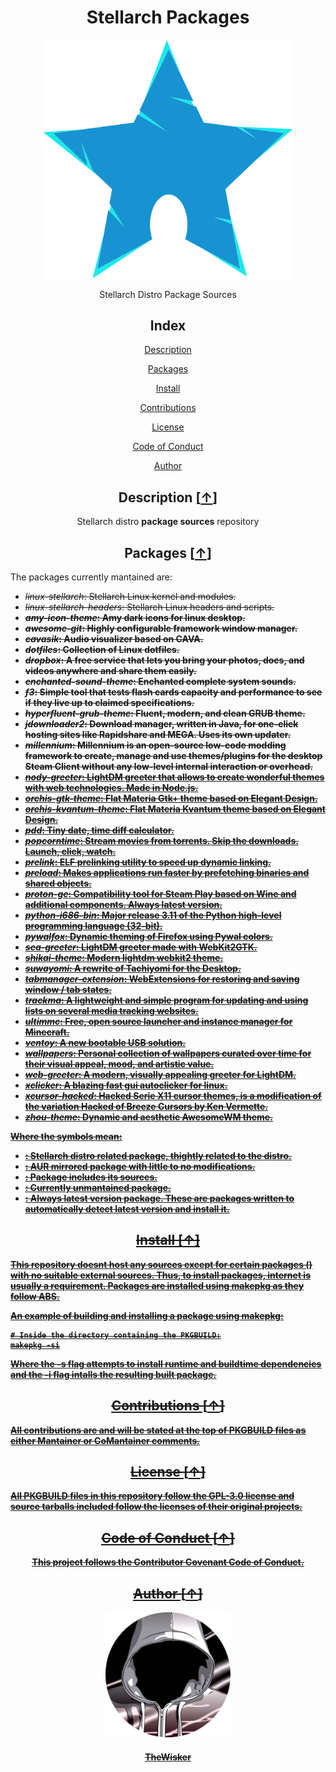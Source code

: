 <h1 align="center">Stellarch Packages</h1>
<div align="center">
    <a href="https://github.com/TheWisker/Stellarch">
        <img width="400" src="./assets/logo.png">
    </a>
</div>
<p align="center">Stellarch Distro Package Sources</p>

<h2 align="center">Index</h2>

<div align="center">

  [Description][description]

  [Packages][packages]

  [Install][install]

  [Contributions][contributions]

  [License][license]

  [Code of Conduct][coc]

  [Author][author]

</div>

<h2 align="center">Description [<a href="https://github.com/TheWisker/Packages#index">↑</a>]</h2>

<p align="center">Stellarch distro <b>package sources</b> repository</p>

<h2 align="center">Packages [<a href="https://github.com/TheWisker/Packages#index">↑</a>]</h2>

The packages currently mantained are:

- <S> *linux-stellarch*: Stellarch Linux kernel and modules.
- <S> *linux-stellarch-headers*: Stellarch Linux headers and scripts.
- <B> *amy-icon-theme*: Amy dark icons for linux desktop.
- <A> *awesome-git*: Highly configurable framework window manager.
- *cavasik*: Audio visualizer based on CAVA.
- <S> *dotfiles*: Collection of Linux dotfiles.
- <A> *dropbox*: A free service that lets you bring your photos, docs, and videos anywhere and share them easily.
- <B> *enchanted-sound-theme*: Enchanted complete system sounds.
- <A> *f3*: Simple tool that tests flash cards capacity and performance to see if they live up to claimed specifications.
- *hyperfluent-grub-theme*: Fluent, modern, and clean GRUB theme.
- <A> *jdownloader2*: Download manager, written in Java, for one-click hosting sites like Rapidshare and MEGA. Uses its own updater.
- *millennium*: Millennium is an open-source low-code modding framework to create, manage and use themes/plugins for the desktop Steam Client without any low-level internal interaction or overhead.
- <U> *nody-greeter*: LightDM greeter that allows to create wonderful themes with web technologies. Made in Node.js.
- <B> *orchis-gtk-theme*: Flat Materia Gtk+ theme based on Elegant Design.
- <B> *orchis-kvantum-theme*: Flat Materia Kvantum theme based on Elegant Design.
- <A> *pdd*: Tiny date, time diff calculator.
- <A> *popcorntime*: Stream movies from torrents. Skip the downloads. Launch, click, watch.
- <A> *prelink*: ELF prelinking utility to speed up dynamic linking.
- <A> *preload*: Makes applications run faster by prefetching binaries and shared objects.
- <L> *proton-ge*: Compatibility tool for Steam Play based on Wine and additional components. Always latest version.
- *python-i686-bin*: Major release 3.11 of the Python high-level programming language (32-bit).
- *pywalfox*: Dynamic theming of Firefox using Pywal colors.
- <U> *sea-greeter*: LightDM greeter made with WebKit2GTK.
- *shikai-theme*: Modern lightdm webkit2 theme.
- <U> *suwayomi*: A rewrite of Tachiyomi for the Desktop.
- *tabmanager-extension*: WebExtensions for restoring and saving window / tab states.
- <A> *trackma*: A lightweight and simple program for updating and using lists on several media tracking websites.
- *ultimmc*: Free, open source launcher and instance manager for Minecraft.
- <A> *ventoy*: A new bootable USB solution.
- <S> *wallpapers*: Personal collection of wallpapers curated over time for their visual appeal, mood, and artistic value.
- *web-greeter*: A modern, visually appealing greeter for LightDM.
- <A> *xclicker*: A blazing fast gui autoclicker for linux.
- <B> *xcursor-hacked*: Hacked Serie X11 cursor themes, is a modification of the variation Hacked of Breeze Cursors by Ken Vermette.
- <S> *zhou-theme*: Dynamic and aesthetic AwesomeWM theme.

Where the symbols mean:

- *<S>*: Stellarch distro related package, thightly related to the distro.
- *<A>*: [AUR][aur] mirrored package with little to no modifications.
- *<B>*: Package includes its sources.
- *<U>*: Currently unmantained package.
- *<L>*: Always latest version package. These are packages written to automatically detect latest version and install it.

<h2 align="center">Install [<a href="https://github.com/TheWisker/Packages#index">↑</a>]</h2>

This repository doesnt host any sources except for certain packages (<B>) with no suitable external sources.
Thus, to install packages, internet is usually a requirement. Packages are installed using makepkg as they follow [ABS][abs].

An example of building and installing a package using **[makepkg][makepkg]**:

```shell
# Inside the directory containing the PKGBUILD:
makepkg -si
```

Where the **-s** flag attempts to install runtime and buildtime dependencies and the **-i** flag intalls the resulting built package.

<h2 align="center">Contributions [<a href="https://github.com/TheWisker/Packages#index">↑</a>]</h2>

All contributions are and will be stated at the top of PKGBUILD files as either Mantainer or CoMantainer comments.

<h2 align="center">License [<a href="https://github.com/TheWisker/Packages#index">↑</a>]</h2>

All PKGBUILD files in this repository follow the [GPL-3.0 license][license] and source tarballs included follow the licenses of their original projects.

<h2 align="center">Code of Conduct [<a href="https://github.com/TheWisker/Packages#index">↑</a>]</h2>

<p align="center"> This project follows the <a href="./.github/CODE_OF_CONDUCT.md"><b>Contributor Covenant Code of Conduct</b></a>.</p>

<h2 align="center">Author [<a href="https://github.com/TheWisker/Packages#index">↑</a>]</h2>
<div align="center">
    <a href="https://github.com/TheWisker">
        <img width="200" height="200" src="./assets/profile.png"></img>
    </a>
</div>
<h4 align="center">TheWisker</h4>

[description]: https://github.com/TheWisker/Packages#description-
[packages]: https://github.com/TheWisker/Packages#packages-
[install]: https://github.com/TheWisker/Packages#install-
[contributions]: https://github.com/TheWisker/Packages#contributions-
[license]: https://github.com/TheWisker/Packages#license-
[coc]: https://github.com/TheWisker/Packages#code-of-conduct-
[author]: https://github.com/TheWisker/Packages#author-

[aur]: https://wiki.archlinux.org/title/Arch_User_Repository
[abs]: https://wiki.archlinux.org/title/Arch_build_system
[makepkg]: https://man.archlinux.org/man/makepkg.8.en
[license]: ./LICENSE
